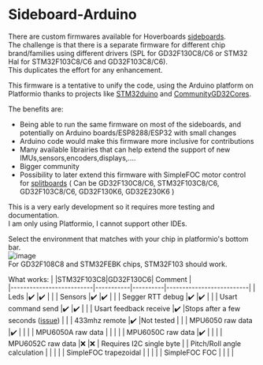 # Sideboard-Arduino

There are custom firmwares available for Hoverboards [sideboards](https://github.com/EFeru/hoverboard-firmware-hack-FOC/wiki/Sideboards).<br>
The challenge is that there is a separate firmware for different chip brand/families using different drivers (SPL for GD32F130C8/C6 or STM32 Hal for STM32F103C8/C6 and GD32F103C8/C6).<br> This duplicates the effort for any enhancement.<br>

This firmware is a tentative to unify the code, using the Arduino platform on Platformio thanks to projects like [STM32duino](https://github.com/stm32duino) and [CommunityGD32Cores](https://github.com/CommunityGD32Cores).<br>

The benefits are:
* Being able to run the same firmware on most of the sideboards, and potentially on Arduino boards/ESP8288/ESP32 with small changes
* Arduino code would make this firmware more inclusive for contributions
* Many available librairies that can help extend the support of new IMUs,sensors,encoders,displays,....
* Bigger community
* Possibility to later extend this firmware with SimpleFOC motor control for [splitboards](https://github.com/EFeru/hoverboard-firmware-hack-FOC/wiki/Firmware-Compatibility#splitboards) ( Can be GD32F130C8/C6, STM32F103C8/C6, GD32F103C8/C6, GD32F130K6, GD32E230K6 )

This is a very early development so it requires more testing and documentation.<br>
I am only using Platformio, I cannot support other IDEs.<br>

Select the environment that matches with your chip in platformio's bottom bar.<br>
![image](https://github.com/Candas1/Sideboard-Arduino/assets/20670049/e25f6ef2-183c-4a98-8ad6-b6f57afc23d7)<br>
For GD32F108C8 and STM32FEBK chips, STM32F103 should work.<br>

What works:
|                          |STM32F103C8|GD32F130C6| Comment                  |  
|--------------------------|-----------|----------|--------------------------| 
| Leds                     |✔️        |✔️       |                          |
| Sensors                  |✔️        |✔️       |                          |
| Segger RTT debug         |✔️        |✔️       |                          |
| Usart command send       |✔️        |✔️       |                          |
| Usart feedback receive   |✔️        |Stops after a few seconds ([issue](https://github.com/CommunityGD32Cores/ArduinoCore-GD32/issues/76))       |                          |
| 433mhz remote            |✔️        |Not tested       |                          |
| MPU6050 raw data         |✔️        |          |                          |
| MPU6050A raw data        |           |          |                          |
| MPU6050C raw data        |✔️        |          |                          |
| MPU6052C raw data        |❌        |❌       | Requires I2C single byte |
| Pitch/Roll angle calculation    |           |          |                          |
| SimpleFOC trapezoidal    |        |          |                          |
| SimpleFOC FOC            |        |          |                          |

